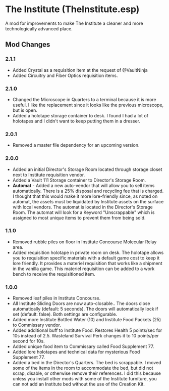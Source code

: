 # The Institute (TheInstitute.esp)
A mod for improvements to make The Institute a cleaner and more technologically advanced place.

## Mod Changes

### 2.1.1

* Added Crystal as a requisition item at the request of @VaultNinja
* Added Circuitry and Fiber Optics requisition items.

### 2.1.0

* Changed the Microscope in Quarters to a terminal because it is more useful. I like the replacement since it looks like the previous microscope, but is open.
* Added a holotape storage container to desk. I found I had a lot of holotapes and I didn't want to keep putting them in a dresser.

### 2.0.1
* Removed a master file dependency for an upcoming version.

### 2.0.0
* Added an initial Director's Storage Room located through storage closet next to Institute requisition vendor.
* Added a Vault 111 Storage container to Director's Storage Room.
* **Automat** - Added a new auto-vendor that will allow you to sell items automatically. There is a 25% disposal and recycling fee that is charged. I thought that this would make it more lore-friendly since, as noted on automat, the assets must be liquidated by Institute assets on the surface with local vendors. The automat is located in the Director's Storage Room. The automat will look for a Keyword "Unscrappable" which is assigned to most unique items to prevent them from being sold.

### 1.1.0
* Removed rubble piles on floor in Institute Concourse Molecular Relay area.
* Added requisition holotape in private room on desk. The holotape allows you to requisition specific materials with a default game cost to keep it lore friendly. It provides a materiel requisition that works like a shipment in the vanilla game. This materiel requisition can be added to a work bench to receive the requisitioned item.

### 1.0.0
* Removed leaf piles in Institute Concourse.
* All Institute Sliding Doors are now auto-closable.. The doors close automatically (default: 5 seconds). The doors will automatically lock if set (default: false). Both settings are configurable.
* Added more Institute Bottled Water (10) and Institute Food Packets (25) to Commissary vendor.
* Added additional buff to Institute Food. Restores Health 5 points/sec for 10s instead of 2.5. Wasteland Survival Perk changes it to 10 points/per second for 10s.
* Added unique food item to Commissary called Food Supplement 77.
* Added lore holotapes and technical data for mysterious Food Supplement 77.
* Added a bed in the Director's Quarters. The bed is scrappable. I moved some of the items in the room to accommodate the bed, but did not scrap, disable, or otherwise remove their references. I did this because unless you install other mods with some of the Institute furniture, you can not add an Institute bed without the use of the Creation Kit.
